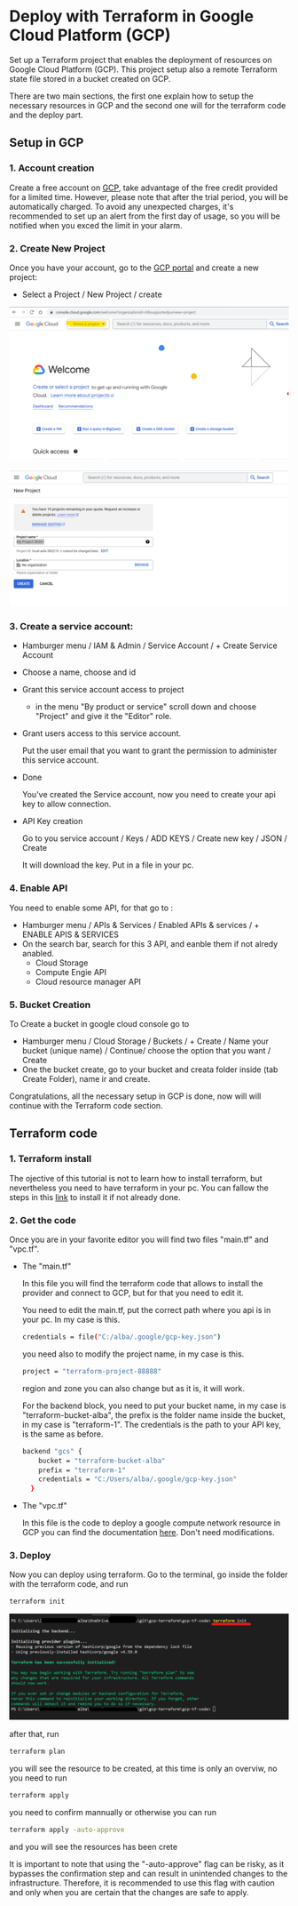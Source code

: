 
# Deploy with Terraform in Google Cloud Platform (GCP)

Set up a Terraform project that enables the deployment of resources on Google Cloud Platform (GCP). This project setup also a remote Terraform state file stored in a bucket created on GCP.

There are two main sections, the first one explain how to setup the necessary resources in GCP and the second one will for the terraform code and the deploy part. 

## Setup in GCP
### 1.  Account creation

Create a free account on [GCP](https://console.cloud.google.com/), take advantage of the free credit provided for a limited time. However, please note that after the trial period, you will be automatically charged. To avoid any unexpected charges, it's recommended to set up an alert from the first day of usage, so you will be notified when you exced the limit in your alarm.


### 2. Create New Project   
Once you have your account, go to the [GCP portal](https://console.cloud.google.com/) and create a new project: 

- Select a Project / New Project / create

![Screenshot](images/2_select_projet.png)

![Screenshot](images/3_create_new_project.png)

### 3.  Create a service account: 
- Hamburger menu / IAM & Admin / Service Account / + Create Service Account

 - Choose a name, choose and id 

 - Grant this service account access to project
    -  in the menu "By product or service" scroll down and  choose "Project" and give it the "Editor" role.
- Grant users access to this service account. 
  
  Put the user email that you want to grant the permission to administer this service account.
- Done 
  
  You've created the Service account, now you need to create your api key to allow connection. 
- API Key creation

  Go to you service account / Keys / ADD KEYS / Create new key / JSON / Create

  It will download the key. Put in a file in your pc.   

### 4. Enable API 
You need to enable some API, for that go to :
- Hamburger menu / APIs & Services / Enabled APIs & services / + ENABLE APIS & SERVICES 
- On the search bar, search for this 3 API, and eanble them if not alredy anabled.  
  - Cloud Storage
  - Compute Engie API  
  - Cloud resource manager API 

### 5. Bucket Creation

To Create a bucket in google cloud console go to 

- Hamburger menu / Cloud Storage / Buckets / + Create / Name your bucket (unique name) / Continue/ choose the option that you want / Create 
- One the bucket create, go to your bucket and creata folder inside (tab Create Folder), name ir and create. 


Congratulations, all the necessary setup in GCP is done, now will will continue with the Terraform code section. 

## Terraform code 

### 1. Terraform install 
 
 The ojective of this tutorial is not to learn how to install terraform, but nevertheless you need to have terraform in your pc. You can fallow the steps in this [link](https://developer.hashicorp.com/terraform/tutorials/aws-get-started/install-cli) to install it if not already done.  


### 2. Get the code 
Once you are in your favorite editor you will find two files "main.tf" and "vpc.tf".  

- The "main.tf"
 
  In this file you will find the terraform code that allows to install the provider and connect to GCP, but for that you need to edit it. 

  You need to edit the main.tf, put the correct path where you api is in your pc. In my case is this. 

  ```bash
  credentials = file("C:/alba/.google/gcp-key.json")
  ```
  you need also to modify the project name, in my case is this.

  ```bash
  project = "terraform-project-88888"
  ```

  region and zone you can also change but as it is, it will work.

  For the backend block, you need to put your bucket name, in my case is  "terraform-bucket-alba", the prefix is the folder  name inside the bucket, in my case is "terraform-1". The credentials is the path to your API key, is the same as before.

  ```bash
  backend "gcs" {
      bucket = "terraform-bucket-alba"
      prefix = "terraform-1"
      credentials = "C:/Users/alba/.google/gcp-key.json"
    }

  ```

- The "vpc.tf"
  
  In this file is the code to deploy a google compute network resource in GCP you can find the documentation [here](https://registry.terraform.io/providers/hashicorp/google/latest/docs/resources/compute_network). Don't need modifications. 

### 3. Deploy 
 Now you can deploy using terraform. Go to the terminal, go inside the folder with the terraform code, and run 

 ```bash
 terraform init
 ```

![Screenshot](images/20.png)

 after that, run 

  ```bash
 terraform plan
 ```
 you will see the resource to be created, at this time is only an overviw, no you need to run 

  ```bash
 terraform apply
 ```

 you need to confirm mannually or otherwise you can run 

 ```bash
 terraform apply -auto-approve
 ```

 and you will see the resources has been crete 

 It is important to note that using the "-auto-approve" flag can be risky, as it bypasses the confirmation step and can result in unintended changes to the infrastructure. Therefore, it is recommended to use this flag with caution and only when you are certain that the changes are safe to apply.